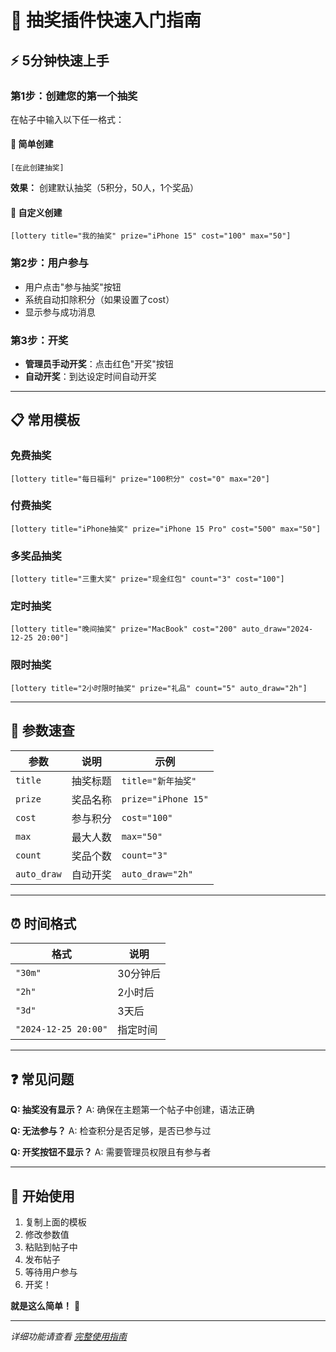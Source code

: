 # 🚀 抽奖插件快速入门指南

## ⚡ 5分钟快速上手

### **第1步：创建您的第一个抽奖**

在帖子中输入以下任一格式：

#### 🎯 简单创建
```
[在此创建抽奖]
```
**效果：** 创建默认抽奖（5积分，50人，1个奖品）

#### 🎯 自定义创建
```
[lottery title="我的抽奖" prize="iPhone 15" cost="100" max="50"]
```

### **第2步：用户参与**
- 用户点击"参与抽奖"按钮
- 系统自动扣除积分（如果设置了cost）
- 显示参与成功消息

### **第3步：开奖**
- **管理员手动开奖**：点击红色"开奖"按钮
- **自动开奖**：到达设定时间自动开奖

---

## 📋 常用模板

### **免费抽奖**
```
[lottery title="每日福利" prize="100积分" cost="0" max="20"]
```

### **付费抽奖**
```
[lottery title="iPhone抽奖" prize="iPhone 15 Pro" cost="500" max="50"]
```

### **多奖品抽奖**
```
[lottery title="三重大奖" prize="现金红包" count="3" cost="100"]
```

### **定时抽奖**
```
[lottery title="晚间抽奖" prize="MacBook" cost="200" auto_draw="2024-12-25 20:00"]
```

### **限时抽奖**
```
[lottery title="2小时限时抽奖" prize="礼品" count="5" auto_draw="2h"]
```

---

## 🔧 参数速查

| 参数 | 说明 | 示例 |
|------|------|------|
| `title` | 抽奖标题 | `title="新年抽奖"` |
| `prize` | 奖品名称 | `prize="iPhone 15"` |
| `cost` | 参与积分 | `cost="100"` |
| `max` | 最大人数 | `max="50"` |
| `count` | 奖品个数 | `count="3"` |
| `auto_draw` | 自动开奖 | `auto_draw="2h"` |

---

## ⏰ 时间格式

| 格式 | 说明 |
|------|------|
| `"30m"` | 30分钟后 |
| `"2h"` | 2小时后 |
| `"3d"` | 3天后 |
| `"2024-12-25 20:00"` | 指定时间 |

---

## ❓ 常见问题

**Q: 抽奖没有显示？**
A: 确保在主题第一个帖子中创建，语法正确

**Q: 无法参与？**
A: 检查积分是否足够，是否已参与过

**Q: 开奖按钮不显示？**
A: 需要管理员权限且有参与者

---

## 🎉 开始使用

1. 复制上面的模板
2. 修改参数值
3. 粘贴到帖子中
4. 发布帖子
5. 等待用户参与
6. 开奖！

**就是这么简单！** 🚀

---

*详细功能请查看 [完整使用指南](COMPLETE_LOTTERY_GUIDE.md)*
